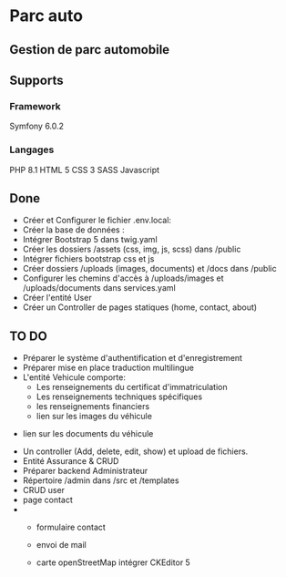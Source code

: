 # Parc auto
## Gestion de parc automobile

## Supports
### Framework
Symfony 6.0.2

### Langages
PHP 8.1
HTML 5
CSS 3
SASS
Javascript

## Done
* Créer et Configurer le fichier .env.local:
* Créer la base de données :
* Intégrer Bootstrap 5 dans twig.yaml
* Créer les dossiers /assets (css, img, js, scss) dans /public
* Intégrer fichiers bootstrap css et js
* Créer dossiers /uploads (images, documents) et /docs dans /public
* Configurer les chemins d'accès à /uploads/images et /uploads/documents dans services.yaml
* Créer l'entité User
* Créer un Controller de pages statiques (home, contact, about)

## TO DO








* Préparer le système d'authentification et d'enregistrement
* Préparer mise en place traduction multilingue
* L'entité Vehicule comporte:
  - Les renseignements du certificat d'immatriculation
  - Les renseignements techniques spécifiques
  - les renseignements financiers
  - lien sur les images du véhicule
- lien sur les documents du véhicule
* Un controller (Add, delete, edit, show) et upload de fichiers.
* Entité Assurance & CRUD
* Préparer backend Administrateur
* Répertoire /admin dans /src et /templates 
* CRUD user
* page contact
* - formulaire contact


  - envoi de mail
  - carte openStreetMap
intégrer CKEditor 5



